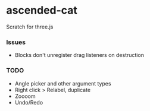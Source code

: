# ascended-cat
Scratch for three.js

### Issues

- Blocks don't unregister drag listeners on destruction

### TODO

- Angle picker and other argument types
- Right click > Relabel, duplicate
- Zoooom
- Undo/Redo
